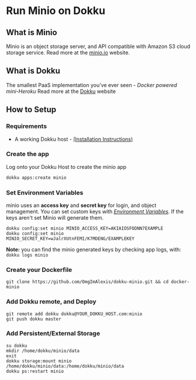 # Run Minio on Dokku

## What is Minio
Minio is an object storage server, and API compatible with Amazon S3 cloud storage service.
Read more at the [minio.io](https://www.minio.io/) website.

## What is Dokku
The smallest PaaS implementation you've ever seen - _Docker powered mini-Heroku_
Read more at the [Dokku](http://dokku.viewdocs.io/dokku/) website

## How to Setup

### Requirements
- A working Dokku host - [(Installation Instructions)](http://dokku.viewdocs.io/dokku/installation/)

### Create the app
Log onto your Dokku Host to create the minio app
```bash
dokku apps:create minio
```

### Set Environment Variables
minio uses an **access key** and **secret key** for login, and object management. You can set custom keys with _[Environment Variables](https://github.com/dokku/dokku/blob/master/docs/configuration-management.md)_. If the keys aren't set Minio will generate them.
```
dokku config:set minio MINIO_ACCESS_KEY=AKIAIOSFODNN7EXAMPLE
dokku config:set minio MINIO_SECRET_KEY=wJalrXUtnFEMI/K7MDENG/EXAMPLEKEY
```
**Note:** you can find the minio generated keys by checking app logs, with: `dokku logs minio`

### Create your Dockerfile
```
git clone https://github.com/OmgImAlexis/dokku-minio.git && cd docker-minio
```

### Add Dokku remote, and Deploy
```
git remote add dokku dokku@YOUR_DOKKU_HOST.com:minio
git push dokku master
```

### Add Persistent/External Storage
```
su dokku
mkdir /home/dokku/minio/data
exit
dokku storage:mount minio /home/dokku/minio/data:/home/dokku/minio/data
dokku ps:restart minio
```
